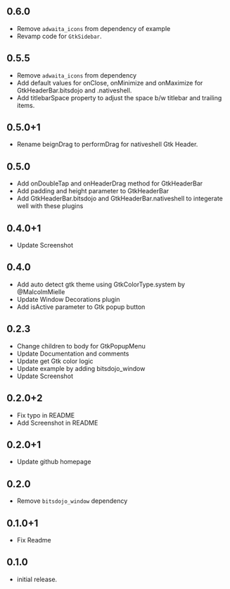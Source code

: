 ## 0.6.0

* Remove `adwaita_icons` from dependency of example
* Revamp code for `GtkSidebar`.

## 0.5.5

* Remove `adwaita_icons` from dependency
* Add default values for onClose, onMinimize and onMaximize for GtkHeaderBar.bitsdojo and .nativeshell.
* Add titlebarSpace property to adjust the space b/w titlebar and trailing items.

## 0.5.0+1

* Rename beignDrag to performDrag for nativeshell Gtk Header.

## 0.5.0

* Add onDoubleTap and onHeaderDrag method for GtkHeaderBar
* Add padding and height parameter to GtkHeaderBar
* Add GtkHeaderBar.bitsdojo and GtkHeaderBar.nativeshell to integerate well with these plugins

## 0.4.0+1

* Update Screenshot

## 0.4.0

* Add auto detect gtk theme using GtkColorType.system by @MalcolmMielle
* Update Window Decorations plugin
* Add isActive parameter to Gtk popup button

## 0.2.3

* Change children to body for GtkPopupMenu
* Update Documentation and comments
* Update get Gtk color logic
* Update example by adding bitsdojo_window
* Update Screenshot

## 0.2.0+2

* Fix typo in README
* Add Screenshot in README

## 0.2.0+1

* Update github homepage

## 0.2.0

* Remove `bitsdojo_window` dependency


## 0.1.0+1

* Fix Readme


## 0.1.0

* initial release.
